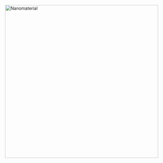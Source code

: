  <img src="https://github.com/Ayush-Kumar-45/Orchids_Ayush_Kumar_2/raw/main/experiment/images/nanomaterial.png" alt="Nanomaterial" width="500px" />
